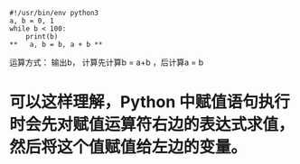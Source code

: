 ``` 
#!/usr/bin/env python3
a, b = 0, 1
while b < 100:
    print(b)
**   a, b = b, a + b **  
```
运算方式：
 输出b，
 计算先计算b = a+b ，后计算a = b    
 
# 可以这样理解，Python 中赋值语句执行时会先对赋值运算符右边的表达式求值，然后将这个值赋值给左边的变量。
 
